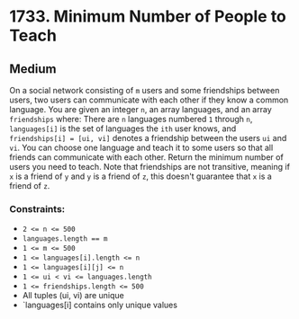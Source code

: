# 1733. Minimum Number of People to Teach

## Medium

On a social network consisting of `m` users and some friendships between users, two users can communicate with each
other if they know a common language. You are given an integer `n`, an array languages, and an array `friendships`
where: There are `n` languages numbered `1` through `n`, `languages[i]` is the set of languages the `ith` user knows,
and `friendships[i] = [ui, vi]` denotes a friendship between the users `ui` and `vi`. You can choose one language and
teach it to some users so that all friends can communicate with each other. Return the minimum number of users you need
to teach. Note that friendships are not transitive, meaning if `x` is a friend of `y` and `y` is a friend of `z`, this
doesn't guarantee that `x` is a friend of `z`.

### Constraints:

- `2 <= n <= 500`
- `languages.length == m`
- `1 <= m <= 500`
- `1 <= languages[i].length <= n`
- `1 <= languages[i][j] <= n`
- `1 <= ui < vi <= languages.length`
- `1 <= friendships.length <= 500`
- All tuples (ui, vi) are unique
- `languages[i] contains only unique values
